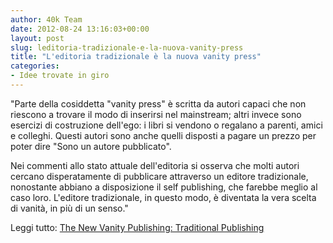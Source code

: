 ```yaml
---
author: 40k Team
date: 2012-08-24 13:16:03+00:00
layout: post
slug: leditoria-tradizionale-e-la-nuova-vanity-press
title: "L'editoria tradizionale è la nuova vanity press"
categories:
- Idee trovate in giro
---
```


"Parte della cosiddetta "vanity press" è scritta da autori capaci che non riescono a trovare il modo di inserirsi nel mainstream; altri invece sono esercizi di costruzione dell'ego: i libri si vendono o regalano a parenti, amici e colleghi. Questi autori sono anche quelli disposti a pagare un prezzo per poter dire "Sono un autore pubblicato".

Nei commenti allo stato attuale dell'editoria si osserva che molti autori cercano disperatamente di pubblicare attraverso un editore tradizionale, nonostante abbiano a disposizione il self publishing, che farebbe meglio al caso loro. L'editore tradizionale, in questo modo, è diventata la vera scelta di vanità, in più di un senso." 

Leggi tutto: [The New Vanity Publishing: Traditional Publishing](http://www.huffingtonpost.com/bernard-starr/the-new-vanity-publishing_b_1821945.html)
